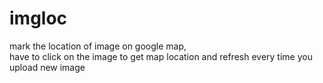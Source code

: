 # imgloc
mark the location of image on google map,  
have to click on the image to get map location and 
refresh every time you upload new image
